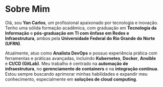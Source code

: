 # Sobre Mim

Olá, sou **Yan Carlos**, um profissional apaixonado por tecnologia e inovação. Tenho uma sólida formação acadêmica, com graduação em **Tecnologia da Informação** e **pós-graduação em TI com ênfase em Redes e Infraestrutura**, ambos pela **Universidade Federal do Rio Grande do Norte (UFRN)**.

Atualmente, atuo como **Analista DevOps** e possuo experiência prática com ferramentas e práticas avançadas, incluindo **Kubernetes**, **Docker**, **Ansible** e **CI/CD (GitLab)**. Meu trabalho é centrado na **automação de infraestrutura**, no **gerenciamento de containers** e na **integração contínua**. Estou sempre buscando aprimorar minhas habilidades e expandir meu conhecimento, especialmente em **soluções de cloud computing**.
